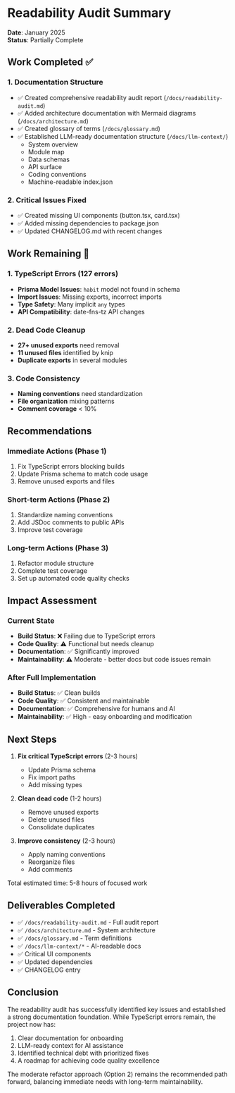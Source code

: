 # Readability Audit Summary

**Date**: January 2025  
**Status**: Partially Complete

## Work Completed ✅

### 1. Documentation Structure
- ✅ Created comprehensive readability audit report (`/docs/readability-audit.md`)
- ✅ Added architecture documentation with Mermaid diagrams (`/docs/architecture.md`)
- ✅ Created glossary of terms (`/docs/glossary.md`)
- ✅ Established LLM-ready documentation structure (`/docs/llm-context/`)
  - System overview
  - Module map
  - Data schemas
  - API surface
  - Coding conventions
  - Machine-readable index.json

### 2. Critical Issues Fixed
- ✅ Created missing UI components (button.tsx, card.tsx)
- ✅ Added missing dependencies to package.json
- ✅ Updated CHANGELOG.md with recent changes

## Work Remaining 🚧

### 1. TypeScript Errors (127 errors)
- **Prisma Model Issues**: `habit` model not found in schema
- **Import Issues**: Missing exports, incorrect imports
- **Type Safety**: Many implicit `any` types
- **API Compatibility**: date-fns-tz API changes

### 2. Dead Code Cleanup
- **27+ unused exports** need removal
- **11 unused files** identified by knip
- **Duplicate exports** in several modules

### 3. Code Consistency
- **Naming conventions** need standardization
- **File organization** mixing patterns
- **Comment coverage** < 10%

## Recommendations

### Immediate Actions (Phase 1)
1. Fix TypeScript errors blocking builds
2. Update Prisma schema to match code usage
3. Remove unused exports and files

### Short-term Actions (Phase 2)
1. Standardize naming conventions
2. Add JSDoc comments to public APIs
3. Improve test coverage

### Long-term Actions (Phase 3)
1. Refactor module structure
2. Complete test coverage
3. Set up automated code quality checks

## Impact Assessment

### Current State
- **Build Status**: ❌ Failing due to TypeScript errors
- **Code Quality**: ⚠️ Functional but needs cleanup
- **Documentation**: ✅ Significantly improved
- **Maintainability**: ⚠️ Moderate - better docs but code issues remain

### After Full Implementation
- **Build Status**: ✅ Clean builds
- **Code Quality**: ✅ Consistent and maintainable
- **Documentation**: ✅ Comprehensive for humans and AI
- **Maintainability**: ✅ High - easy onboarding and modification

## Next Steps

1. **Fix critical TypeScript errors** (2-3 hours)
   - Update Prisma schema
   - Fix import paths
   - Add missing types

2. **Clean dead code** (1-2 hours)
   - Remove unused exports
   - Delete unused files
   - Consolidate duplicates

3. **Improve consistency** (2-3 hours)
   - Apply naming conventions
   - Reorganize files
   - Add comments

Total estimated time: 5-8 hours of focused work

## Deliverables Completed

- ✅ `/docs/readability-audit.md` - Full audit report
- ✅ `/docs/architecture.md` - System architecture
- ✅ `/docs/glossary.md` - Term definitions
- ✅ `/docs/llm-context/*` - AI-readable docs
- ✅ Critical UI components
- ✅ Updated dependencies
- ✅ CHANGELOG entry

## Conclusion

The readability audit has successfully identified key issues and established a strong documentation foundation. While TypeScript errors remain, the project now has:

1. Clear documentation for onboarding
2. LLM-ready context for AI assistance
3. Identified technical debt with prioritized fixes
4. A roadmap for achieving code quality excellence

The moderate refactor approach (Option 2) remains the recommended path forward, balancing immediate needs with long-term maintainability.
